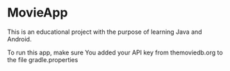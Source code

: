 # MovieApp

This is an educational project with the purpose of learning Java and Android.

To run this app, make sure You added your API key from themoviedb.org to the file gradle.properties

